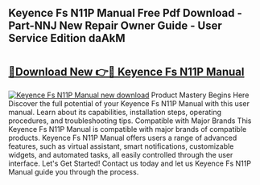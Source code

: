 ## Keyence Fs N11P Manual Free Pdf Download - Part-NNJ New Repair Owner Guide - User Service Edition daAkM

# <h2><a href="http://bc35081.oget.top/?id=Keyence+Fs+N11P+Manual">🔗Download New 👉🔴 Keyence Fs N11P Manual</a></h2>

[![Keyence Fs N11P Manual new download](https://i.imgur.com/5g1atiW.png)](http://bc35081.oget.top/?id=Keyence+Fs+N11P+Manual)
Product Mastery Begins Here Discover the full potential of your Keyence Fs N11P Manual with this user manual. Learn about its capabilities, installation steps, operating procedures, and troubleshooting tips. Compatible with Major Brands This Keyence Fs N11P Manual is compatible with major brands of compatible products. Keyence Fs N11P Manual offers users a range of advanced features, such as virtual assistant, smart notifications, customizable widgets, and automated tasks, all easily controlled through the user interface. Let's Get Started! Contact us today and let us Keyence Fs N11P Manual guide you through the process.
